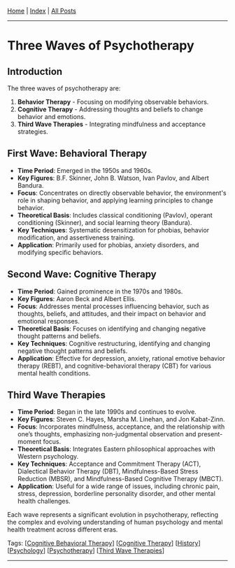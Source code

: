 [Home] \| [Index] \| [All Posts]

---

# Three Waves of Psychotherapy

## Introduction

The three waves of psychotherapy are:

1. **Behavior Therapy** - Focusing on modifying observable behaviors.
2. **Cognitive Therapy** - Addressing thoughts and beliefs to change behavior and emotions.
3. **Third Wave Therapies** - Integrating mindfulness and acceptance strategies.

## First Wave: Behavioral Therapy

- **Time Period**: Emerged in the 1950s and 1960s.
- **Key Figures**: B.F. Skinner, John B. Watson, Ivan Pavlov, and Albert Bandura.
- **Focus**: Concentrates on directly observable behavior, the environment's role in shaping behavior, and applying learning principles to change behavior.
- **Theoretical Basis**: Includes classical conditioning (Pavlov), operant conditioning (Skinner), and social learning theory (Bandura).
- **Key Techniques**: Systematic desensitization for phobias, behavior modification, and assertiveness training.
- **Application**: Primarily used for phobias, anxiety disorders, and modifying specific behaviors.

## Second Wave: Cognitive Therapy

- **Time Period**: Gained prominence in the 1970s and 1980s.
- **Key Figures**: Aaron Beck and Albert Ellis.
- **Focus**: Addresses mental processes influencing behavior, such as thoughts, beliefs, and attitudes, and their impact on behavior and emotional responses.
- **Theoretical Basis**: Focuses on identifying and changing negative thought patterns and beliefs.
- **Key Techniques**: Cognitive restructuring, identifying and changing negative thought patterns and beliefs.
- **Application**: Effective for depression, anxiety, rational emotive behavior therapy (REBT), and cognitive-behavioral therapy (CBT) for various mental health conditions.

## Third Wave Therapies

- **Time Period**: Began in the late 1990s and continues to evolve.
- **Key Figures**: Steven C. Hayes, Marsha M. Linehan, and Jon Kabat-Zinn.
- **Focus**: Incorporates mindfulness, acceptance, and the relationship with one’s thoughts, emphasizing non-judgmental observation and present-moment focus.
- **Theoretical Basis**: Integrates Eastern philosophical approaches with Western psychology.
- **Key Techniques**: Acceptance and Commitment Therapy (ACT), Dialectical Behavior Therapy (DBT), Mindfulness-Based Stress Reduction (MBSR), and Mindfulness-Based Cognitive Therapy (MBCT).
- **Application**: Useful for a wide range of issues, including chronic pain, stress, depression, borderline personality disorder, and other mental health challenges.

Each wave represents a significant evolution in psychotherapy, reflecting the complex and evolving understanding of human psychology and mental health treatment across different eras.

Tags: [[Cognitive Behavioral Therapy]] [[Cognitive Therapy]] [[History]] [[Psychology]] [[Psychotherapy]] [[Third Wave Therapies]]

---

[Home]: ../../README.md
[Index]: ../index.md
[All Posts]: ./posts.md
[Cognitive Behavioral Therapy]: ../index.md#cognitive-behavioral-therapy
[Cognitive Therapy]: ../index.md#cognitive-therapy
[History]: ../index.md#history
[Psychology]: ../index.md#psychology
[Psychotherapy]: ../index.md#psychotherapy
[Third Wave Therapies]: ../index.md#third-wave-therapies
